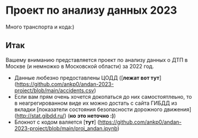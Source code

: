 # Проект по анализу данных 2023
Много транспорта и кода:)

## Итак
Вашему вниманию представляется проект по анализу данных о ДТП в Москве (и немножко в Московской области) за 2022 год.

- Данные любезно предоставлены ЦОДД ([**лежат вот тут**] (https://github.com/ankp0/andan-2023-project/blob/main/accidents.csv)
- Если вам прям очень хочется докопаться до них самостоятлеьно, то в неагрегированном виде их можно достать с сайта ГИБДД из вкладки [показатели состояния безопасности дорожного движения] (http://stat.gibdd.ru/) (**но это неточно :)**)
- Блокнот с кодом валяется [**тут**] (https://github.com/ankp0/andan-2023-project/blob/main/proj_andan.ipynb)
